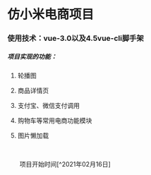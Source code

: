 # 仿小米电商项目

### 使用技术：vue-3.0以及4.5vue-cli脚手架

##### 项目实现的功能：

1. 轮播图

2. 商品详情页

3. 支付宝、微信支付调用

4. 购物车等常用电商功能模块

5. 图片懒加载

   ​								

   ​														项目开始时间[^2021年02月16日]
